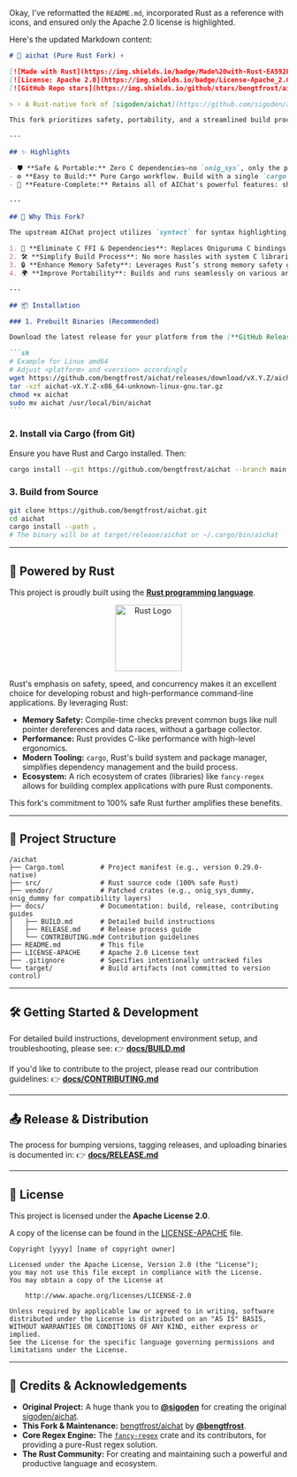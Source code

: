 Okay, I've reformatted the `README.md`, incorporated Rust as a reference with icons, and ensured only the Apache 2.0 license is highlighted.

Here's the updated Markdown content:

````markdown
# 🦀 aichat (Pure Rust Fork) ⚡

[![Made with Rust](https://img.shields.io/badge/Made%20with-Rust-EA592E?style=for-the-badge&logo=rust)](https://www.rust-lang.org)
[![License: Apache 2.0](https://img.shields.io/badge/License-Apache_2.0-blue.svg?style=for-the-badge)](LICENSE-APACHE)
[![GitHub Repo stars](https://img.shields.io/github/stars/bengtfrost/aichat?style=for-the-badge&logo=github)](https://github.com/bengtfrost/aichat/stargazers)

> ⚡ A Rust-native fork of [sigoden/aichat](https://github.com/sigoden/aichat), built 100% in safe Rust and replacing `onig_sys` with the pure-Rust `fancy-regex` crate for regex functionality.

This fork prioritizes safety, portability, and a streamlined build process by eliminating C dependencies, offering a truly native Rust experience.

---

## ✨ Highlights

- 🛡️ **Safe & Portable:** Zero C dependencies—no `onig_sys`, only the pure-Rust `fancy-regex`. Enjoy improved memory safety and easier cross-compilation.
- ⚙️ **Easy to Build:** Pure Cargo workflow. Build with a single `cargo build` command on Linux, macOS, or Windows without needing external C toolchains.
- 🚀 **Feature-Complete:** Retains all of AIChat's powerful features: shell assistant, interactive chat-REPL, Retrieval Augmented Generation (RAG), configurable agents, response streaming, and more.

---

## 🚀 Why This Fork?

The upstream AIChat project utilizes `syntect` for syntax highlighting, which in turn relies on `onig_sys` (bindings to the Oniguruma C library). This fork was created to:

1. 🚫 **Eliminate C FFI & Dependencies**: Replaces Oniguruma C bindings with the excellent, pure-Rust [`fancy-regex`](https://crates.io/crates/fancy-regex) engine.
2. 🛠️ **Simplify Build Process**: No more hassles with system C libraries or complex toolchain setups. Just `cargo`!
3. 🔒 **Enhance Memory Safety**: Leverages Rust’s strong memory safety guarantees throughout the entire codebase by removing unsafe C bindings.
4. 🌍 **Improve Portability**: Builds and runs seamlessly on various architectures and environments, including musl-based systems (like Alpine Linux), Windows, WASM (potentially), and containerized setups.

---

## 📦 Installation

### 1. Prebuilt Binaries (Recommended)

Download the latest release for your platform from the [**GitHub Releases**](https://github.com/bengtfrost/aichat/releases) page.

```sh
# Example for Linux amd64
# Adjust <platform> and <version> accordingly
wget https://github.com/bengtfrost/aichat/releases/download/vX.Y.Z/aichat-vX.Y.Z-x86_64-unknown-linux-gnu.tar.gz
tar -xzf aichat-vX.Y.Z-x86_64-unknown-linux-gnu.tar.gz
chmod +x aichat
sudo mv aichat /usr/local/bin/aichat
```
````

### 2. Install via Cargo (from Git)

Ensure you have Rust and Cargo installed. Then:

```sh
cargo install --git https://github.com/bengtfrost/aichat --branch main
```

### 3. Build from Source

```sh
git clone https://github.com/bengtfrost/aichat.git
cd aichat
cargo install --path .
# The binary will be at target/release/aichat or ~/.cargo/bin/aichat
```

---

## 🦀 Powered by Rust

This project is proudly built using the [**Rust programming language**](https://www.rust-lang.org/).

<p align="center">
  <a href="https://www.rust-lang.org" target="_blank" rel="noopener noreferrer">
    <img src="https://www.rust-lang.org/static/images/rust-logo-blk.svg" alt="Rust Logo" width="120" />
  </a>
</p>

Rust's emphasis on safety, speed, and concurrency makes it an excellent choice for developing robust and high-performance command-line applications. By leveraging Rust:

- **Memory Safety:** Compile-time checks prevent common bugs like null pointer dereferences and data races, without a garbage collector.
- **Performance:** Rust provides C-like performance with high-level ergonomics.
- **Modern Tooling:** `cargo`, Rust's build system and package manager, simplifies dependency management and the build process.
- **Ecosystem:** A rich ecosystem of crates (libraries) like `fancy-regex` allows for building complex applications with pure Rust components.

This fork's commitment to 100% safe Rust further amplifies these benefits.

---

## 📂 Project Structure

```
/aichat
├── Cargo.toml         # Project manifest (e.g., version 0.29.0-native)
├── src/               # Rust source code (100% safe Rust)
├── vendor/            # Patched crates (e.g., onig_sys_dummy, onig_dummy for compatibility layers)
├── docs/              # Documentation: build, release, contributing guides
│   ├── BUILD.md       # Detailed build instructions
│   ├── RELEASE.md     # Release process guide
│   └── CONTRIBUTING.md# Contribution guidelines
├── README.md          # This file
├── LICENSE-APACHE     # Apache 2.0 License text
├── .gitignore         # Specifies intentionally untracked files
└── target/            # Build artifacts (not committed to version control)
```

---

## 🛠️ Getting Started & Development

For detailed build instructions, development environment setup, and troubleshooting, please see:
👉 [**docs/BUILD.md**](docs/BUILD.md)

If you'd like to contribute to the project, please read our contribution guidelines:
👉 [**docs/CONTRIBUTING.md**](docs/CONTRIBUTING.md)

---

## 📤 Release & Distribution

The process for bumping versions, tagging releases, and uploading binaries is documented in:
👉 [**docs/RELEASE.md**](docs/RELEASE.md)

---

## 📜 License

This project is licensed under the **Apache License 2.0**.

A copy of the license can be found in the [LICENSE-APACHE](LICENSE-APACHE) file.

```
Copyright [yyyy] [name of copyright owner]

Licensed under the Apache License, Version 2.0 (the "License");
you may not use this file except in compliance with the License.
You may obtain a copy of the License at

    http://www.apache.org/licenses/LICENSE-2.0

Unless required by applicable law or agreed to in writing, software
distributed under the License is distributed on an "AS IS" BASIS,
WITHOUT WARRANTIES OR CONDITIONS OF ANY KIND, either express or implied.
See the License for the specific language governing permissions and
limitations under the License.
```

---

## 🙌 Credits & Acknowledgements

- **Original Project:** A huge thank you to **[@sigoden](https://github.com/sigoden)** for creating the original [sigoden/aichat](https://github.com/sigoden/aichat).
- **This Fork & Maintenance:** [bengtfrost/aichat](https://github.com/bengtfrost/aichat) by **[@bengtfrost](https://github.com/bengtfrost)**.
- **Core Regex Engine:** The [`fancy-regex`](https://crates.io/crates/fancy-regex) crate and its contributors, for providing a pure-Rust regex solution.
- **The Rust Community:** For creating and maintaining such a powerful and productive language and ecosystem.

```
```

